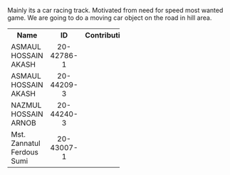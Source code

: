 Mainly its a car racing track. Motivated from need for speed most wanted game.
We are going to do a moving car object on the road in hill area.


<table style="width:50%">
  <tr>
    <th>Name</th>
    <th>ID</th>
    <th>Contribution</th>
  </tr>
  <tr>
    <td>ASMAUL HOSSAIN AKASH</td>
    <td><center>20-42786-1</center></td>
  </tr>
  <tr>
    <td>ASMAUL HOSSAIN AKASH</td>
    <td><center>20-44209-3</center></td>
  </tr>
  <tr>
    <td>NAZMUL HOSSAIN ARNOB</td>
    <td><center>20-44240-3</center></td>
  </tr>
  <td>Mst. Zannatul Ferdous Sumi</td>
    <td><center>20-43007-1</center></td>
  </tr>
</table>